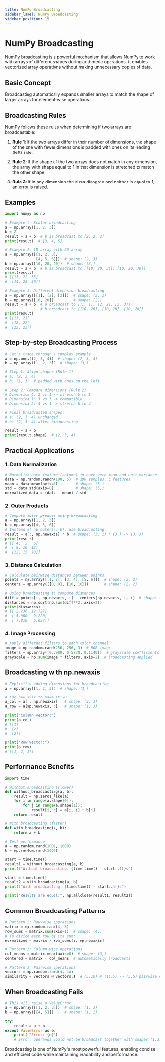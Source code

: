 ```yaml
---
title: NumPy Broadcasting
sidebar_label: NumPy Broadcasting
sidebar_position: 15
---
```


# NumPy Broadcasting

NumPy broadcasting is a powerful mechanism that allows NumPy to work with arrays
of different shapes during arithmetic operations. It enables vectorized array
operations without making unnecessary copies of data.

## Basic Concept

Broadcasting automatically expands smaller arrays to match the shape of larger
arrays for element-wise operations.

## Broadcasting Rules

NumPy follows these rules when determining if two arrays are broadcastable:

1. **Rule 1**: If the two arrays differ in their number of dimensions, the shape
   of the one with fewer dimensions is padded with ones on its leading (left)
   side.

2. **Rule 2**: If the shape of the two arrays does not match in any dimension,
   the array with shape equal to 1 in that dimension is stretched to match the
   other shape.

3. **Rule 3**: If in any dimension the sizes disagree and neither is equal to 1,
   an error is raised.

## Examples

```python
import numpy as np

# Example 1: Scalar broadcasting
a = np.array([1, 2, 3])
b = 2
result = a + b  # b is broadcast to [2, 2, 2]
print(result)  # [3, 4, 5]

# Example 2: 1D array with 2D array
a = np.array([[1, 2, 3],
              [4, 5, 6]])  # shape: (2, 3)
b = np.array([10, 20, 30])  # shape: (3,)
result = a + b  # b is broadcast to [[10, 20, 30], [10, 20, 30]]
print(result)
# [[11, 22, 33]
#  [14, 25, 36]]

# Example 3: Different dimension broadcasting
a = np.array([[1], [2], [3]])  # shape: (3, 1)
b = np.array([10, 20])         # shape: (2,)
result = a + b  # a broadcast to [[1, 1], [2, 2], [3, 3]]
                # b broadcast to [[10, 20], [10, 20], [10, 20]]
print(result)
# [[11, 21]
#  [12, 22]
#  [13, 23]]
```

## Step-by-step Broadcasting Process

```python
# Let's trace through a complex example
a = np.ones((2, 3, 4))  # shape: (2, 3, 4)
b = np.array([1, 2, 3])  # shape: (3,)

# Step 1: Align shapes (Rule 1)
# a: (2, 3, 4)
# b: (1, 3)  # padded with ones on the left

# Step 2: Compare dimensions (Rule 2)
# Dimension 0: 2 vs 1 -> stretch b to 2
# Dimension 1: 3 vs 3 -> compatible
# Dimension 2: 4 vs 1 -> stretch b to 4

# Final broadcasted shapes:
# a: (2, 3, 4) unchanged
# b: (2, 3, 4) after broadcasting

result = a + b
print(result.shape)  # (2, 3, 4)
```

## Practical Applications

### 1. Data Normalization

```python
# Normalize each feature (column) to have zero mean and unit variance
data = np.random.randn(100, 5)  # 100 samples, 5 features
mean = data.mean(axis=0)        # shape: (5,)
std = data.std(axis=0)          # shape: (5,)
normalized_data = (data - mean) / std
```

### 2. Outer Products

```python
# Compute outer product using broadcasting
a = np.array([1, 2, 3])
b = np.array([4, 5, 6])
# Instead of np.outer(a, b), use broadcasting:
result = a[:, np.newaxis] * b  # shape: (3, 1) * (3,) -> (3, 3)
print(result)
# [[ 4,  5,  6]
#  [ 8, 10, 12]
#  [12, 15, 18]]
```

### 3. Distance Calculation

```python
# Calculate pairwise distances between points
points = np.array([[1, 2], [3, 4], [5, 6]])  # shape: (3, 2)
centers = np.array([[0, 0], [10, 10]])       # shape: (2, 2)

# Using broadcasting to compute distances
diff = points[:, np.newaxis, :] - centers[np.newaxis, :, :]  # shape: (3, 2, 2)
distances = np.sqrt(np.sum(diff**2, axis=2))
print(distances)
# [[ 2.236, 12.727]
#  [ 5.000,  9.220]
#  [ 7.810,  5.657]]
```

### 4. Image Processing

```python
# Apply different filters to each color channel
image = np.random.rand(256, 256, 3)  # RGB image
filters = np.array([0.2989, 0.5870, 0.1140])  # grayscale coefficients
grayscale = np.sum(image * filters, axis=2)  # broadcasting applied
```

## Broadcasting with np.newaxis

```python
# Explicitly adding dimensions for broadcasting
a = np.array([1, 2, 3])  # shape: (3,)

# Add new axis to make it 2D
a_col = a[:, np.newaxis]   # shape: (3, 1)
a_row = a[np.newaxis, :]   # shape: (1, 3)

print("Column vector:")
print(a_col)
# [[1]
#  [2]
#  [3]]

print("Row vector:")
print(a_row)
# [[1, 2, 3]]
```

## Performance Benefits

```python
import time

# Without broadcasting (slower)
def without_broadcasting(a, b):
    result = np.zeros_like(a)
    for i in range(a.shape[0]):
        for j in range(a.shape[1]):
            result[i, j] = a[i, j] + b[j]
    return result

# With broadcasting (faster)
def with_broadcasting(a, b):
    return a + b

# Test performance
a = np.random.rand(1000, 1000)
b = np.random.rand(1000)

start = time.time()
result1 = without_broadcasting(a, b)
print(f"Without broadcasting: {time.time() - start:.4f}s")

start = time.time()
result2 = with_broadcasting(a, b)
print(f"With broadcasting: {time.time() - start:.4f}s")

print("Results are equal:", np.allclose(result1, result2))
```

## Common Broadcasting Patterns

```python
# Pattern 1: Row-wise operations
matrix = np.random.rand(4, 3)
row_sums = matrix.sum(axis=1)  # shape: (4,)
# To divide each row by its sum:
normalized = matrix / row_sums[:, np.newaxis]

# Pattern 2: Column-wise operations
col_means = matrix.mean(axis=0)  # shape: (3,)
centered = matrix - col_means  # automatically broadcasts

# Pattern 3: Pairwise operations
vectors = np.random.rand(5, 10)
similarity = vectors @ vectors.T  # (5,10) @ (10,5) -> (5,5) pairwise dot products
```

## When Broadcasting Fails

```python
# This will raise a ValueError
a = np.array([[1, 2, 3]])  # shape: (1, 3)
b = np.array([[4, 5]])     # shape: (1, 2)

try:
    result = a + b
except ValueError as e:
    print(f"Error: {e}")
    # Error: operands could not be broadcast together with shapes (1,3) (1,2)
```

Broadcasting is one of NumPy's most powerful features, enabling concise and
efficient code while maintaining readability and performance.
